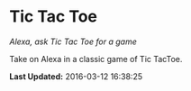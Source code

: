 # Tic Tac Toe
*Alexa, ask Tic Tac Toe for a game*

Take on Alexa in a classic game of Tic TacToe.

**Last Updated:** 2016-03-12 16:38:25